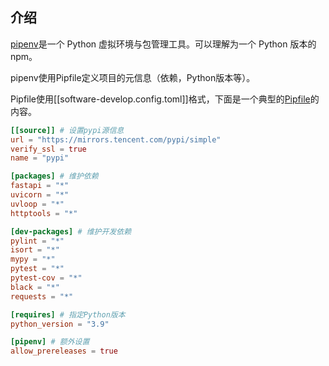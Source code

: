 
## 介绍

[pipenv](https://pypi.org/project/pipenv/)是一个 Python 虚拟环境与包管理工具。可以理解为一个 Python 版本的 npm。

pipenv使用Pipfile定义项目的元信息（依赖，Python版本等）。

Pipfile使用[[software-develop.config.toml]]格式，下面是一个典型的[Pipfile](https://github.com/duyixian1234/fastapi-template/blob/master/Pipfile)的内容。

```toml
[[source]] # 设置pypi源信息
url = "https://mirrors.tencent.com/pypi/simple"
verify_ssl = true
name = "pypi"

[packages] # 维护依赖
fastapi = "*"
uvicorn = "*"
uvloop = "*"
httptools = "*"

[dev-packages] # 维护开发依赖
pylint = "*"
isort = "*"
mypy = "*"
pytest = "*"
pytest-cov = "*"
black = "*"
requests = "*"

[requires] # 指定Python版本
python_version = "3.9"

[pipenv] # 额外设置
allow_prereleases = true

```